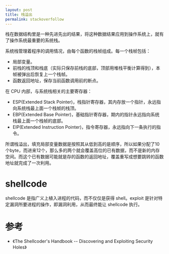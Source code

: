 ```yaml
---
layout: post
title: 栈溢出
permalink: stackoverfollow
---
```


栈在数据结构里是一种先进先出的结果，将这种数据结果应用到操作系统上，就有了操作系统最重要的系统栈。

系统栈管理着程序的调用情况，由每个函数的栈帧组成。每一个栈帧包括：

- 局部变量。
- 前栈的栈顶和栈底（实际只保存前栈的底部，顶部用堆栈平衡计算得到），本帧被弹出后恢复上一个栈帧。
- 函数返回地址，保存当前函数调用前的断点。

在 CPU 内部，与系统栈相关的主要寄存器：

- ESP(Extended Stack Pointer)，栈指针寄存器，其内存放一个指针，永远指向系统栈最上面一个栈帧的栈顶。
- EBP(Extended Base Pointer)，基础指针寄存器，期内的指针永远指向系统栈最上面一个栈帧的底部。
- EIP(Extended Instruction Pointer)，指令寄存器，永远指向下一条执行的指令。

所谓栈溢出，填充局部变量数据是按照其从低到高的是顺序，所以如果分配了10个byte，而进来12个，那么多的两个就会覆盖高位的已有数据，而不是新的内存空间。而这个已有数据可能就是存的函数的返回地址，覆盖重写成想要跳转的函数地址就完成了一次利用。

# shellcode
shellcode 是指广义上植入进程的代码，而不仅仅是获得 shell。exploit 是针对特定漏洞所要进程的操作，即漏洞利用，从而最终能让 shellcode 执行。


# 参考
- 《The Shellcoder's Handbook -- Discovering and Exploiting Security Holes》
